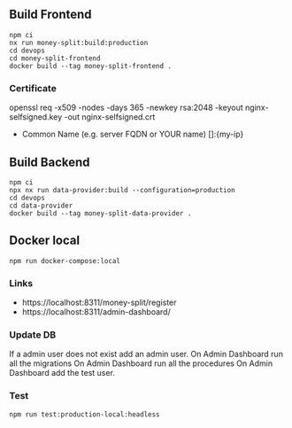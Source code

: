 ## Build Frontend

```terminal
npm ci
nx run money-split:build:production
cd devops
cd money-split-frontend
docker build --tag money-split-frontend .
```

### Certificate
openssl req -x509 -nodes -days 365 -newkey rsa:2048 -keyout nginx-selfsigned.key -out nginx-selfsigned.crt
- Common Name (e.g. server FQDN or YOUR name) []:{my-ip}

## Build Backend

```terminal
npm ci
npx nx run data-provider:build --configuration=production
cd devops
cd data-provider
docker build --tag money-split-data-provider .
```

## Docker local

```
npm run docker-compose:local
```

### Links
 - https://localhost:8311/money-split/register
 - https://localhost:8311/admin-dashboard/

### Update DB

If a admin user does not exist add an admin user.
On Admin Dashboard run all the migrations
On Admin Dashboard run all the procedures
On Admin Dashboard add the test user.

### Test

```
npm run test:production-local:headless
```